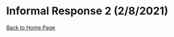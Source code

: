 # Informal Response 2 (2/8/2021)

[Back to Home Page](https://jeremy-swack.github.io/applied-machine-learning/)
